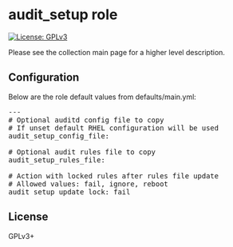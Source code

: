 # audit_setup role

[![License: GPLv3](https://img.shields.io/badge/license-GPLv3-brightgreen.svg)](https://www.gnu.org/licenses/gpl-3.0)

Please see the collection main page for a higher level description.

## Configuration

Below are the role default values from defaults/main.yml:

<pre>
---
# Optional auditd config file to copy
# If unset default RHEL configuration will be used
audit_setup_config_file:

# Optional audit rules file to copy
audit_setup_rules_file:

# Action with locked rules after rules file update
# Allowed values: fail, ignore, reboot
audit_setup_update_lock: fail
</pre>

## License

GPLv3+
